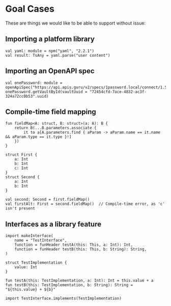# Goal Cases

These are things we would like to be able to support without issue:

## Importing a platform library

```thench
val yaml: module = npm("yaml", "2.2.1")
val result: TsAny = yaml.parse("user content")
```

## Importing an OpenAPI spec

```thench
val onePassword: module = openApiSpec("https://api.apis.guru/v2/specs/1password.local/connect/1.5.7/openapi.json")
onePassword.getVaultById(vaultUuid = "72454cfd-7ace-4832-ac3f-324a72cc0b53".uuid)
```

## Compile-time field mapping

```thench
fun fieldMap<A: struct, B: struct>(a: A): B {
    return B(...B.parameters.associate {
        it to a[A.parameters.find { aParam -> aParam.name == it.name && aParam.type == it.type }!]
    })
}

struct First {
    a: Int
    b: Int
    c: Int
}
struct Second {
    a: Int
    b: Int
}

val second: Second = first.fieldMap()
val firstAlt: First = second.fieldMap()  // Compile-time error, as 'c' isn't present
```

## Interfaces as a library feature

```thench
import makeInterface(
    name = "TestInterface",
    function = funHeader testA(this: This, a: Int): Int,
    function = funHeader testB(this: This, b: String): String,
)

struct TestImplementation {
    value: Int
}

fun testA(this: TestImplementation, a: Int): Int = this.value + a
fun testB(this: TestImplementation, b: String): String = "${this.value} + ${b}"

import TestInterface.implements(TestImplementation)
```